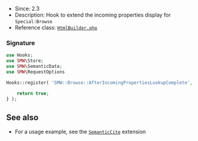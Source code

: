 * Since: 2.3
* Description: Hook to extend the incoming properties display for `Special:Browse`
* Reference class: [`HtmlBuilder.php`][HtmlBuilder.php]

### Signature

```php
use Hooks;
use SMW\Store;
use SMW\SemanticData;
use SMW\RequestOptions

Hooks::register( 'SMW::Browse::AfterIncomingPropertiesLookupComplete', function( Store $store, SemanticData $semanticData, RequestOptions $requestOptions ) {

	return true;
} );
```

## See also

- For a usage example, see the [`SemanticCite`](https://github.com/SemanticMediaWiki/SemanticCite) extension

[HtmlBuilder.php]:https://github.com/SemanticMediaWiki/SemanticMediaWiki/blob/master/src/MediaWiki/Specials/Browse/HtmlBuilder.php
